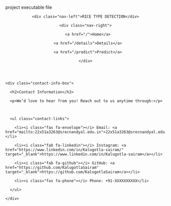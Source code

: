 project executable file

<!DOCTYPE html>

<html lang="en">

<head>

  <meta charset="UTF-8">

  <title>Contact - Rice Type Detection</title>

  <link rel="stylesheet" href="../static/main.css">

  <link rel="stylesheet" href="https://cdnjs.cloudflare.com/ajax/libs/font-awesome/6.5.0/css/all.min.css">

</head>

<body>



  <!-- Transparent Navigation -->

  <header class="navbar transparent">

    <div class="nav-left">RICE TYPE DETECTION</div>

    <div class="nav-right">

      <a href="/">Home</a>

      <a href="/details">Details</a>

      <a href="/predict">Predict</a>

    </div>

  </header>



  <!-- Contact Info Section -->

  <main class="contact-container">

    <div class="contact-info-box">

      <h2>Contact Information</h2>

      <p>We’d love to hear from you! Reach out to us anytime through:</p>



      <ul class="contact-links">

        <li><i class="fas fa-envelope"></i> Email: <a href="mailto:22x51a3263@srecnandyal.edu.in">22x51a3263@srecnandyal.edu.in</a></li>

        <li><i class="fab fa-linkedin"></i> Instagram: <a href="https://www.linkedin.com/in/Kalugotla-sairam/" target="_blank">https://www.linkedin.com/in/Kalugotla-sairam</a></li>

        <li><i class="fab fa-github"></i> GitHub: <a href="https://github.com/KalugotlaSairam" target="_blank">https://github.com/KalugotlaSairam</a></li>

        <li><i class="fas fa-phone"></i> Phone: +91-XXXXXXXXXX</li>

      </ul>

    </div>

  </main>



</body>

</html>

